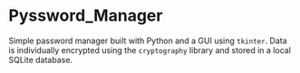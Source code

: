 # Pyssword_Manager
Simple password manager built with Python and a GUI using `tkinter`. Data is individually encrypted using the `cryptography` library and stored in a local SQLite database.
